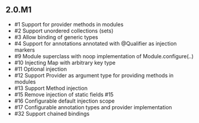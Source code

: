 ## 2.0.M1

* #1 Support for provider methods in modules
* #2 Support unordered collections (sets)
* #3 Allow binding of generic types
* #4 Support for annotations annotated with @Qualifier as injection markers
* #9 Module superclass with noop implementation of Module.configure(..)
* #10 Injecting Map with arbitrary key type 
* #11 Optional injection
* #12 Support Provider as argument type for providing methods in modules
* #13 Support Method injection
* #15 Remove injection of static fields #15
* #16 Configurable default injection scope
* #17 Configurable annotation types and provider implementation
* #32 Support chained bindings 